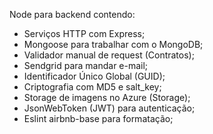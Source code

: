 Node para backend contendo:
- Serviços HTTP com Express;
- Mongoose para trabalhar com o MongoDB;
- Validador manual de request (Contratos);
- Sendgrid para mandar e-mail;
- Identificador Único Global (GUID);
- Criptografia com MD5 e salt_key;
- Storage de imagens no Azure (Storage);
- JsonWebToken (JWT) para autenticação;
- Eslint airbnb-base para formatação;
